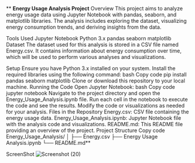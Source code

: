 **
**Energy Usage Analysis Project**
Overview
This project aims to analyze energy usage data using Jupyter Notebook with pandas, seaborn, and matplotlib libraries. The analysis includes exploring the dataset, visualizing energy consumption trends, and deriving insights from the data.

Tools Used
Jupyter Notebook
Python 3.x
pandas
seaborn
matplotlib
Dataset
The dataset used for this analysis is stored in a CSV file named Energy.csv. It contains information about energy consumption over time, which will be used to perform various analyses and visualizations.

Setup
Ensure you have Python 3.x installed on your system.
Install the required libraries using the following command:
bash
Copy code
pip install pandas seaborn matplotlib
Clone or download this repository to your local machine.
Running the Code
Open Jupyter Notebook:
bash
Copy code
jupyter notebook
Navigate to the project directory and open the Energy_Usage_Analysis.ipynb file.
Run each cell in the notebook to execute the code and see the results.
Modify the code or visualizations as needed for your analysis.
Files in the Repository
Energy.csv: CSV file containing the energy usage data.
Energy_Usage_Analysis.ipynb: Jupyter Notebook file with the analysis code and visualizations.
README.md: This README file providing an overview of the project.
Project Structure
Copy code
Energy_Usage_Analysis/
│
├── Energy.csv
├── Energy Usage Analysis.ipynb
└── README.md**

ScreenShot 
![Screenshot (20)](https://github.com/jatin251/Energy-Usage-Anayslis-/assets/96869090/3a29cb87-4725-4050-b372-a2dc798f62f1)

